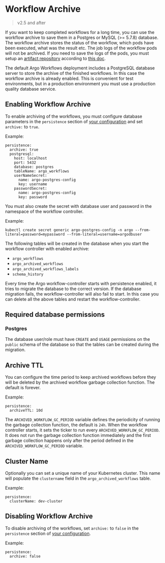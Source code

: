 # Workflow Archive

> v2.5 and after

If you want to keep completed workflows for a long time, you can use the workflow archive to save them in a Postgres or MySQL (>= 5.7.8) database. 
The workflow archive stores the status of the workflow, which pods have been executed, what was the result etc. 
The job logs of the workflow pods will not be archived. 
If you need to save the logs of the pods, you must setup an [artifact repository](artifact-repository-ref.md) according to [this doc](configure-artifact-repository.md).

The default Argo Workflows deployment includes a PostgreSQL database server to store the archive of the finished workflows.
In this case the workflow archive is already enabled.
This is convenient for test environments, but in a production environment you must use a production quality database service.

## Enabling Workflow Archive
To enable archiving of the workflows, you must configure database parameters in the `persistence` section of [your configuration](workflow-controller-configmap.yaml) and set `archive:` to `true`.

Example:

    persistence: 
      archive: true
      postgresql:
        host: localhost
        port: 5432
        database: postgres
        tableName: argo_workflows
        userNameSecret:
          name: argo-postgres-config
          key: username
        passwordSecret:
          name: argo-postgres-config
          key: password

You must also create the secret with database user and password in the namespace of the workflow controller.

Example:

    kubectl create secret generic argo-postgres-config -n argo --from-literal=password=mypassword --from-literal=username=argodbuser

The following tables will be created in the database when you start the workflow controller with enabled archive:

* `argo_workflows`
* `argo_archived_workflows`
* `argo_archived_workflows_labels`
* `schema_history`

Every time the Argo workflow-controller starts with persistence enabled, it tries to migrate the database to the correct version. If the database migration fails, the workflow-controller will also fail to start. In this case you can delete all the above tables and restart the workflow-controller.

## Required database permissions

### Postgres

The database user/role must have `CREATE` and `USAGE` permissions on the `public` schema of the database so that the tables can be created during the migration.

## Archive TTL
You can configure the time period to keep archived workflows before they will be deleted by the archived workflow garbage collection function. 
The default is forever.

Example:

    persistence: 
      archiveTTL: 10d


The `ARCHIVED_WORKFLOW_GC_PERIOD` variable defines the periodicity of running the garbage collection function, the default is `24h`.
When the workflow controller starts, it sets the ticker to run every `ARCHIVED_WORKFLOW_GC_PERIOD`. 
It does not run the garbage collection function immediately and the first garbage collection happens only after the period defined in the `ARCHIVED_WORKFLOW_GC_PERIOD` variable.


## Cluster Name

Optionally you can set a unique name of your Kubernetes cluster. This name will populate the `clustername` field in the `argo_archived_workflows` table.

Example:

    persistence: 
      clusterName: dev-cluster


## Disabling Workflow Archive
To disable archiving of the workflows, set `archive:` to  `false` in the `persistence` section of [your configuration](workflow-controller-configmap.yaml).

Example: 

    persistence: 
      archive: false
